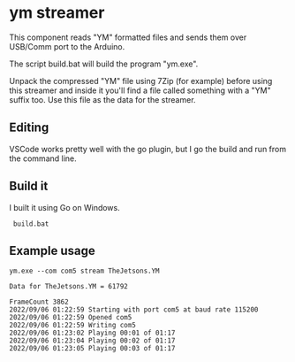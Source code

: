 
ym streamer 
===========

This component reads "YM" formatted files and sends them over USB/Comm port to the Arduino.

The script build.bat will build the program "ym.exe".

Unpack the compressed "YM" file using 7Zip (for example) before using this streamer and inside it you'll find a file called something with a "YM" suffix too.
Use this file as the data for the streamer.

Editing
--------

VSCode works pretty well with the go plugin, but I go the build and run from the command line.

Build it
--------

I built it using Go on Windows.

     build.bat


Example usage
---------

    ym.exe --com com5 stream TheJetsons.YM

    Data for TheJetsons.YM = 61792

    FrameCount 3862
    2022/09/06 01:22:59 Starting with port com5 at baud rate 115200
    2022/09/06 01:22:59 Opened com5
    2022/09/06 01:22:59 Writing com5
    2022/09/06 01:23:02 Playing 00:01 of 01:17
    2022/09/06 01:23:04 Playing 00:02 of 01:17
    2022/09/06 01:23:05 Playing 00:03 of 01:17
